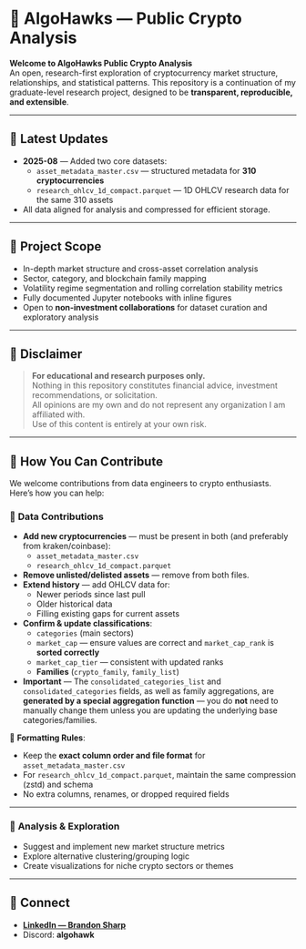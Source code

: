 # 🦅 AlgoHawks — Public Crypto Analysis

**Welcome to AlgoHawks Public Crypto Analysis**  
An open, research-first exploration of cryptocurrency market structure, relationships, and statistical patterns. This repository is a continuation of my graduate-level research project, designed to be **transparent, reproducible, and extensible**.

---

## 📅 Latest Updates
- **2025-08** — Added two core datasets:
  - `asset_metadata_master.csv` — structured metadata for **310 cryptocurrencies**  
  - `research_ohlcv_1d_compact.parquet` — 1D OHLCV research data for the same 310 assets
- All data aligned for analysis and compressed for efficient storage.

---

## 📌 Project Scope
- In-depth market structure and cross-asset correlation analysis  
- Sector, category, and blockchain family mapping  
- Volatility regime segmentation and rolling correlation stability metrics  
- Fully documented Jupyter notebooks with inline figures  
- Open to **non-investment collaborations** for dataset curation and exploratory analysis  

---

## 🚫 Disclaimer
> **For educational and research purposes only.**  
> Nothing in this repository constitutes financial advice, investment recommendations, or solicitation.  
> All opinions are my own and do not represent any organization I am affiliated with.  
> Use of this content is entirely at your own risk.

---

## 💬 How You Can Contribute
We welcome contributions from data engineers to crypto enthusiasts. Here’s how you can help:

### 🔹 **Data Contributions**
- **Add new cryptocurrencies** — must be present in both (and preferably from kraken/coinbase):
  - `asset_metadata_master.csv`
  - `research_ohlcv_1d_compact.parquet`
- **Remove unlisted/delisted assets** — remove from both files.
- **Extend history** — add OHLCV data for:
  - Newer periods since last pull
  - Older historical data
  - Filling existing gaps for current assets
- **Confirm & update classifications**:
  - `categories` (main sectors)
  - `market_cap` — ensure values are correct and `market_cap_rank` is **sorted correctly**
  - `market_cap_tier` — consistent with updated ranks
  - **Families** (`crypto_family`, `family_list`)
- **Important** — The `consolidated_categories_list` and `consolidated_categories` fields, as well as family aggregations, are **generated by a special aggregation function** — you do **not** need to manually change them unless you are updating the underlying base categories/families.

📌 **Formatting Rules**:
- Keep the **exact column order and file format** for `asset_metadata_master.csv`
- For `research_ohlcv_1d_compact.parquet`, maintain the same compression (zstd) and schema
- No extra columns, renames, or dropped required fields

---

### 🔹 **Analysis & Exploration**
- Suggest and implement new market structure metrics
- Explore alternative clustering/grouping logic
- Create visualizations for niche crypto sectors or themes

---

## 🔗 Connect
- [**LinkedIn — Brandon Sharp**](https://www.linkedin.com/in/brandon-sharp-b97793194)
- Discord: **algohawk**

